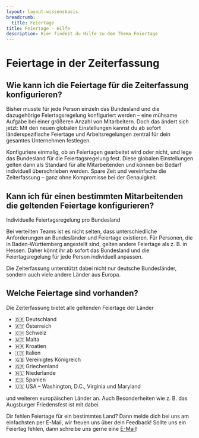 ```yaml
---
layout: layout-wissensbasis
breadcrumb:
  title: Feiertage
title: Feiertage - Hilfe
description: Hier findest du Hilfe zu dem Thema Feiertage
---
```


# Feiertage in der Zeiterfassung

## Wie kann ich die Feiertage für die Zeiterfassung konfigurieren?

Bisher musste für jede Person einzeln das Bundesland und die dazugehörige Feiertagsregelung konfiguriert werden – eine mühsame Aufgabe bei einer größeren Anzahl von Mitarbeitern. Doch das ändert sich jetzt: Mit den neuen globalen Einstellungen kannst du ab sofort länderspezifische Feiertage und Arbeitsregelungen zentral für dein gesamtes Unternehmen festlegen.

Konfiguriere einmalig, ob an Feiertagen gearbeitet wird oder nicht, und lege das Bundesland für die Feiertagsregelung fest. Diese globalen Einstellungen gelten dann als Standard für alle Mitarbeitenden und können bei Bedarf individuell überschrieben werden. Spare Zeit und vereinfache die Zeiterfassung – ganz ohne Kompromisse bei der Genauigkeit.

## Kann ich für einen bestimmten Mitarbeitenden die geltenden Feiertage konfigurieren?

Individuelle Feiertagsregelung pro Bundesland

Bei verteilten Teams ist es nicht selten, dass unterschiedliche Anforderungen an Bundesländer und Feiertage existieren. Für Personen, die in Baden-Württemberg angestellt sind, gelten andere Feiertage als z. B. in Hessen. Daher könnt ihr ab sofort das Bundesland und die Feiertagsregelung für jede Person individuell anpassen.

Die Zeiterfassung unterstützt dabei nicht nur deutsche Bundesländer, sondern auch viele andere Länder aus Europa.

## Welche Feiertage sind vorhanden?

Die Zeiterfassung bietet alle geltenden Feiertage der Länder 

* 🇩🇪 Deutschland
* 🇦🇹 Österreich
* 🇨🇭 Schweiz
* 🇲🇹 Malta
* 🇭🇷 Kroatien
* 🇮🇹 Italien
* 🇬🇧 Vereinigtes Königreich
* 🇬🇷 Griechenland
* 🇳🇱 Niederlande
* 🇪🇸 Spanien
* 🇺🇸 USA – Washington, D.C., Virginia und Maryland

und weiteren europäischen Länder an. Auch Besonderheiten wie z. B. das Augsburger Friedensfest ist mit dabei.

Dir fehlen Feiertage für ein bestimmtes Land? Dann melde dich bei uns am einfachsten per E-Mail, wir freuen uns über dein Feedback!
Sollte uns ein Feiertag fehlen, dann schreibe uns gerne eine [E-Mail](mailto:info@urlaubsverwaltung.cloud?subject=Feiertage)!
